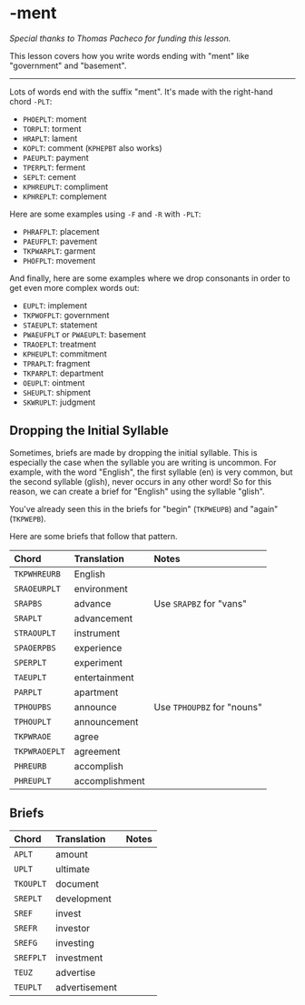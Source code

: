 # -ment

_Special thanks to Thomas Pacheco for funding this lesson._

This lesson covers how you write words ending with "ment" like "government" and "basement".

---

Lots of words end with the suffix "ment". It's made with the right-hand chord `-PLT`:

<Steno-Display labels="all" stroke="-PLT" />

- `PHOEPLT`: moment
- `TORPLT`: torment
- `HRAPLT`: lament
- `KOPLT`: comment (`KPHEPBT` also works)
- `PAEUPLT`: payment
- `TPERPLT`: ferment
- `SEPLT`: cement
- `KPHREUPLT`: compliment
- `KPHREPLT`: complement

Here are some examples using `-F` and `-R` with `-PLT`:

- `PHRAFPLT`: placement
- `PAEUFPLT`: pavement
- `TKPWARPLT`: garment
- `PHOFPLT`: movement

And finally, here are some examples where we drop consonants in order to get even more complex words out:

- `EUPLT`: implement
- `TKPWOFPLT`: government
- `STAEUPLT`: statement
- `PWAEUFPLT` or `PWAEUPLT`: basement
- `TRAOEPLT`: treatment
- `KPHEUPLT`: commitment
- `TPRAPLT`: fragment
- `TKPARPLT`: department
- `OEUPLT`: ointment
- `SHEUPLT`: shipment
- `SKWRUPLT`: judgment

## Dropping the Initial Syllable

Sometimes, briefs are made by dropping the initial syllable. This is especially the case when the syllable you are writing is uncommon. For example, with the word "English", the first syllable (en) is very common, but the second syllable (glish), never occurs in any other word! So for this reason, we can create a brief for "English" using the syllable "glish".

You've already seen this in the briefs for "begin" (`TKPWEUPB`) and "again" (`TKPWEPB`).

Here are some briefs that follow that pattern.

| Chord         | Translation    | Notes                      |
| :------------ | :------------- | :------------------------- |
| `TKPWHREURB`  | English        |                            |
| `SRAOEURPLT`  | environment    |                            |
| `SRAPBS`      | advance        | Use `SRAPBZ` for "vans"    |
| `SRAPLT`      | advancement    |                            |
| `STRAOUPLT`   | instrument     |                            |
| `SPAOERPBS`   | experience     |                            |
| `SPERPLT`     | experiment     |                            |
| `TAEUPLT`     | entertainment  |                            |
| `PARPLT`      | apartment      |                            |
| `TPHOUPBS`    | announce       | Use `TPHOUPBZ` for "nouns" |
| `TPHOUPLT`    | announcement   |                            |
| `TKPWRAOE`    | agree          |                            |
| `TKPWRAOEPLT` | agreement      |                            |
| `PHREURB`     | accomplish     |                            |
| `PHREUPLT`    | accomplishment |                            |

## Briefs

| Chord     | Translation   | Notes |
| :-------- | :------------ | :---- |
| `APLT`    | amount        |       |
| `UPLT`    | ultimate      |       |
| `TKOUPLT` | document      |       |
| `SREPLT`  | development   |       |
| `SREF`    | invest        |       |
| `SREFR`   | investor      |       |
| `SREFG`   | investing     |       |
| `SREFPLT` | investment    |       |
| `TEUZ`    | advertise     |       |
| `TEUPLT`  | advertisement |       |
